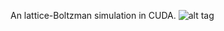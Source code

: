 An lattice-Boltzman simulation in CUDA.
![alt tag](https://github.com/kzawisto/LatticeBoltzman/master/img.png)
